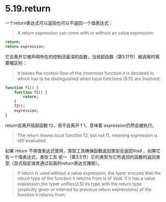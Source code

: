 # 5.19.return

一个return表达式可以返回也可以不返回一个值表达式：

> A return expression can come with or without an value expression:

```haxe
return; 
return expression; 
```

它会离开它被声明所在的控制流最深的函数，当局部函数（第5.11节）被调用时需要被区别：

> It leaves the control-ﬂow of the innermost function it is declared in, which has to be distinguished when local functions (5.11) are involved:

```haxe
function f1() { 
    function f2() { 
        return; 
    } 
    f2(); 
    expression; 
} 
```

return会离开局部函数 f2，但不会离开 f 1，意味着 expression仍然会被执行。

> The return leaves local function f2, but not f1, meaning expression is still evaluated.

如果 return 不带值表达式使用，类型工具确保函数返回类型会返回Void 。如果它有一个值表达式，类型工具 统一（第3.5节）它的类型为它所返回的函数的返回类型（显式指定或者通过前面的return表达式推断）。

> If return is used without a value expression, the typer ensures that the return type of the function it returns from is of Void. If it has a value expression,the typer uniﬁes(3.5) its type with the return type (explicitly given or inferred by previous return expressions) of the function it returns from.